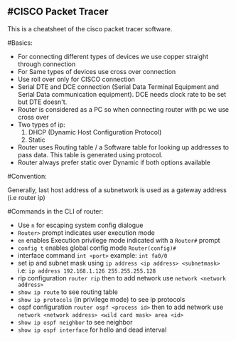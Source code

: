#CISCO Packet Tracer  
-----------------------
This is a cheatsheet of the cisco packet tracer software.

#Basics:  

* For connecting different types of devices we use copper straight through connection
* For Same types of devices use cross over connection
* Use roll over only for CISCO connection
* Serial DTE and DCE connection (Serial Data Terminal Equipment and Serial Data communication equipment). DCE needs clock rate to be set but DTE doesn't.
* Router is considered as a PC so when connecting router with pc we use cross over
* Two types of ip: 
  1. DHCP (Dynamic Host Configuration Protocol)
  2. Static
* Router uses Routing table / a Software table for looking up addresses to pass data. This table is generated using protocol. 
* Router always prefer static over Dynamic if both options available
    
#Convention:

Generally, last host address of a subnetwork is used as a gateway address (i.e router ip)

#Commands in the CLI of router:

* Use `n` for escaping system config dialogue
* `Router>` prompt indicates user execution mode
* `en` enables Execution privilege mode indicated with a `Router#` prompt
* `config t` enables global config mode  `Router(config)#` 
* interface command `int <port>` example: `int fa0/0`
* set ip and subnet mask using  `ip address <ip address> <subnetmask>`  
  i.e: `ip address 192.168.1.126 255.255.255.128`
* rip configuration  `router rip` then to add network use `network <network address>`
* `show ip route`  to see routing table
* `show ip protocols` (in privilege mode) to see ip protocols
* ospf configuration `router ospf <process id>` then to add network use `network <network address> <wild card mask> area <id> `
* `show ip ospf neighbor` to see neighbor 
* `show ip ospf interface` for hello and dead interval 

